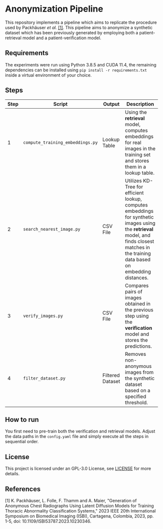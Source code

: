 # Anonymization Pipeline

This repository implements a pipeline which aims to replicate the procedure used by Packhäuser _et al._ [[1]](#1). This pipeline aims to anonymize a synthetic dataset which has been previously generated by employing both a patient-retrieval model and a patient-verification model.

## Requirements

The experiments were run using Python 3.8.5 and CUDA 11.4, the remaining dependencies can be installed using `pip install -r requirements.txt` inside a virtual environment of your choice.

## Steps

| Step | Script | Output                | Description                                                                                                                                                                                    |
| ---- | ---- | --------------------- | ---------------------------------------------------------------------------------------------------------------------------------------------------------------------------------------------- |
| 1    |  `compute_training_embeddings.py`  | Lookup Table          | Using the **retrieval** model, computes embeddings for real images in the training set and stores them in a lookup table.                                                                  |
| 2    | `search_nearest_image.py` | CSV File              | Utilizes KD-Tree for efficient lookup, computes embeddings for synthetic images using the **retrieval** model, and finds closest matches in the training data based on embedding distances. |
| 3    | `verify_images.py` | CSV File              | Compares pairs of images obtained in the previous step using the **verification** model and stores the predictions.                                                                          |
| 4    | `filter_dataset.py` | Filtered Dataset      | Removes non-anonymous images from the synthetic dataset based on a specified threshold.                                                                                                       | 
## How to run

You first need to pre-train both the verification and retrieval models. Adjust the data paths in the `config.yaml` file and simply execute all the steps in sequential order.

## License

This project is licensed under an GPL-3.0 License, see [LICENSE](LICENSE) for more details.

## References
<a id="1">[1]</a> 
K. Packhäuser, L. Folle, F. Thamm and A. Maier, "Generation of Anonymous Chest Radiographs Using Latent Diffusion Models for Training Thoracic Abnormality Classification Systems," 2023 IEEE 20th International Symposium on Biomedical Imaging (ISBI), Cartagena, Colombia, 2023, pp. 1-5, doi: 10.1109/ISBI53787.2023.10230346.

